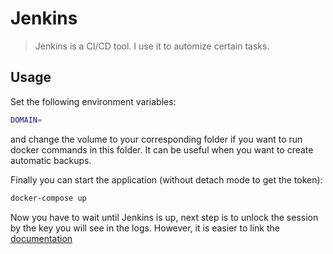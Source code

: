# Jenkins

> Jenkins is a CI/CD tool. I use it to automize certain tasks.

## Usage

Set the following environment variables:

```bash
DOMAIN=
```

and change the volume to your corresponding folder if you want to run docker commands in this folder. It can be useful when you want to create automatic backups.

Finally you can start the application (without detach mode to get the token):

```bash
docker-compose up
```

Now you have to wait until Jenkins is up, next step is to unlock the session by the key you will see in the logs. However, it is easier to link the [documentation](https://hub.docker.com/_/jenkins)
